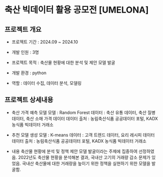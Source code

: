 # 축산 빅데이터 활용 공모전 [UMELONA]

## 프로젝트 개요

* 프로젝트 기간 : 2024.09 ~ 2024.10

* 개발 인원 : 3명

* 프로젝트 목적 : 축산물 현황에 대한 분석 및 제안 모델 발굴

* 개발 환경 : python

* 역할 : 데이터 수집, 데이터 분석, 모델링

## 프로젝트 상세내용

* 축산 가격 예측 모델
모델 : Random Forest
데이터 : 축산 유통 데이터, 축산 질병 데이터, 축산 소매 가격 데이터
데이터 출처 : 농림축산식품 공공데이터 포털, KADX 농식품 빅데이터 거래소

* 추천 모델 생성
모델 : K-means
데이터 : 고객 트렌드 데이터, 요리 레시피 데이터
데이터 출처 : 농림축산식품 공공데이터 포털, KADX 농식품 빅데이터 거래소

* 내용
축산물 현황에 분석 및 정책 제안 모델 발굴이라는 주제에 집중하여 선정하였음.
2022년도 축산물 현황을 분석해본 결과, 국내산 고기의 거래량 감소 문제가 있었음.
국내산 축산물에 대한 거래량을 높이기 위한 정책을 실현하기 위한 모델을 발굴함.
